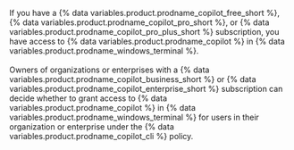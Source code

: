 If you have a {% data variables.product.prodname_copilot_free_short %}, {% data variables.product.prodname_copilot_pro_short %}, or {% data variables.product.prodname_copilot_pro_plus_short %} subscription, you have access to {% data variables.product.prodname_copilot %} in {% data variables.product.prodname_windows_terminal %}.
<br><br>
Owners of organizations or enterprises with a {% data variables.product.prodname_copilot_business_short %} or {% data variables.product.prodname_copilot_enterprise_short %} subscription can decide whether to grant access to {% data variables.product.prodname_copilot %} in {% data variables.product.prodname_windows_terminal %} for users in their organization or enterprise under the {% data variables.product.prodname_copilot_cli %} policy.
